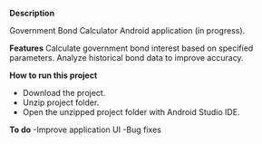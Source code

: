 **Description**

Government Bond Calculator Android application (in progress).

**Features**
Calculate government bond interest based on specified parameters.
Analyze historical bond data to improve accuracy.

**How to run this project**
- Download the project.
- Unzip project folder.
- Open the unzipped project folder with Android Studio IDE.

**To do**
-Improve application UI
-Bug fixes
